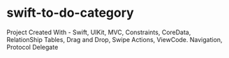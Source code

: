 # swift-to-do-category
Project Created With - Swift, UIKit, MVC, Constraints, CoreData, RelationShip Tables, Drag and Drop, Swipe Actions, ViewCode. Navigation, Protocol Delegate
